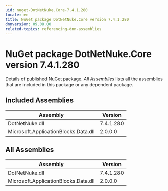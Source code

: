 ```yaml
---
uid: nuget-DotNetNuke.Core-7.4.1.280
locale: en
title: NuGet package DotNetNuke.Core version 7.4.1.280
dnnversion: 09.08.00
related-topics: referencing-dnn-assemblies
---
```


# NuGet package DotNetNuke.Core version 7.4.1.280
Details of published NuGet package.
*All Assemblies* lists all the assemblies that are included in this package or any dependent package.

## Included Assemblies

|Assembly|Version|
|---|---|
|DotNetNuke.dll|7.4.1.280|
|Microsoft.ApplicationBlocks.Data.dll|2.0.0.0|

## All Assemblies

|Assembly|Version|
|---|---|
|DotNetNuke.dll|7.4.1.280|
|Microsoft.ApplicationBlocks.Data.dll|2.0.0.0|

